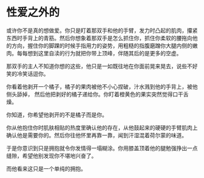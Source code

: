 # 性爱之外的

或许你不是真的想做爱。你只是盯着那双手和他的手臂，发力时凸起的肌肉，攥紧东西时手背上的青筋。然后你想象着那双手是怎么抓住你，抓住你柔软的腰拖向他的方向，握住你的脚踝的时候手指用力的姿势，用粗糙的指腹磨蹭你大腿内侧的嫩肉。每每想到这里自渎的行为就把你带上顶峰，伴随其后的是更多的空虚。

那双手的主人不知道你想的这些，他只是一如既往地在你面前晃来晃去，说些不好笑的冷笑话逗你。

你看着他剥开一个橘子，橘子的果肉被他不小心捏破，汁水溅到他的手背上，被他侧头舔掉，
然后他把剥好的橘子递给你。你盯着橙黄色的果实突然觉得口干舌燥。

你知道，你希望他剥开的不是橘子而是你。

你从他抱住你时肌肤相贴的热度里确认他的存在，从他鼓起来的硬硬的手臂肌肉上确认他是需要你的。然后你往他怀里再靠一靠，闻到汗湿混着荷尔蒙的味道。

于是你意识到只是拥抱就令你发情得一塌糊涂。你用膝盖顶着他的腿勉强挣出一点缝隙，希望他别发现你不堪地兴奋了。

而他看来这只是一个单纯的拥抱。